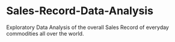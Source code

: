 # Sales-Record-Data-Analysis
Exploratory Data Analysis of the overall Sales Record of everyday commodities all over the world.
